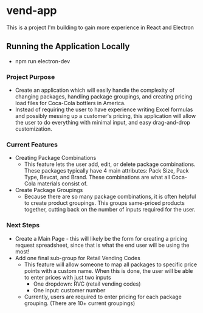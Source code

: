 # vend-app
This is a project I'm building to gain more experience in React and Electron

## Running the Application Locally
* npm run electron-dev

### Project Purpose 
* Create an application which will easily handle the complexity of changing packages,
  handling package groupings, and creating pricing load files for Coca-Cola bottlers in America.
* Instead of requiring the user to have experience writing Excel formulas and possibly messing up
  a customer's pricing, this application will allow the user to do everything with minimal input,
  and easy drag-and-drop customization. 

### Current Features
* Creating Package Combinations
  * This feature lets the user add, edit, or delete package combinations. These packages typically have 4
    main attributes: Pack Size, Pack Type, Bevcat, and Brand. These combinations are what all Coca-Cola
    materials consist of. 
* Create Package Groupings
  * Because there are so many package combinations, it is often helpful to create product groupings. 
    This groups same-priced products together, cutting back on the number of inputs required for the user.

### Next Steps
* Create a Main Page - this will likely be the form for creating a pricing request spreadsheet, since 
  that is what the end user will be using the most!
* Add one final sub-group for Retail Vending Codes
  * This feature will allow someone to map all packages to specific price points with a custom name.
    When this is done, the user will be able to enter prices with just two inputs
    * One dropdown: RVC (retail vending codes)
    * One input: customer number
  * Currently, users are required to enter pricing for each package grouping. (There are 10+ current groupings)
